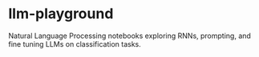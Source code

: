 # llm-playground
Natural Language Processing notebooks exploring RNNs, prompting, and fine tuning LLMs on classification tasks.
